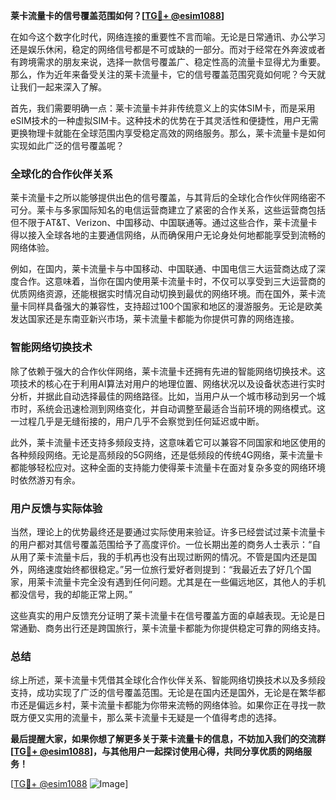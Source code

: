 **莱卡流量卡的信号覆盖范围如何？[[TG💪+ @esim1088](https://t.me/s/esim1088)]**

在如今这个数字化时代，网络连接的重要性不言而喻。无论是日常通讯、办公学习还是娱乐休闲，稳定的网络信号都是不可或缺的一部分。而对于经常在外奔波或者有跨境需求的朋友来说，选择一款信号覆盖广、稳定性高的流量卡显得尤为重要。那么，作为近年来备受关注的莱卡流量卡，它的信号覆盖范围究竟如何呢？今天就让我们一起来深入了解。

首先，我们需要明确一点：莱卡流量卡并非传统意义上的实体SIM卡，而是采用eSIM技术的一种虚拟SIM卡。这种技术的优势在于其灵活性和便捷性，用户无需更换物理卡就能在全球范围内享受稳定高效的网络服务。那么，莱卡流量卡是如何实现如此广泛的信号覆盖呢？

### **全球化的合作伙伴关系**
莱卡流量卡之所以能够提供出色的信号覆盖，与其背后的全球化合作伙伴网络密不可分。莱卡与多家国际知名的电信运营商建立了紧密的合作关系，这些运营商包括但不限于AT&T、Verizon、中国移动、中国联通等。通过这些合作，莱卡流量卡得以接入全球各地的主要通信网络，从而确保用户无论身处何地都能享受到流畅的网络体验。

例如，在国内，莱卡流量卡与中国移动、中国联通、中国电信三大运营商达成了深度合作。这意味着，当你在国内使用莱卡流量卡时，不仅可以享受到三大运营商的优质网络资源，还能根据实时情况自动切换到最优的网络环境。而在国外，莱卡流量卡同样具备强大的兼容性，支持超过100个国家和地区的漫游服务。无论是欧美发达国家还是东南亚新兴市场，莱卡流量卡都能为你提供可靠的网络连接。

### **智能网络切换技术**
除了依赖于强大的合作伙伴网络，莱卡流量卡还拥有先进的智能网络切换技术。这项技术的核心在于利用AI算法对用户的地理位置、网络状况以及设备状态进行实时分析，并据此自动选择最佳的网络路径。比如，当用户从一个城市移动到另一个城市时，系统会迅速检测到网络变化，并自动调整至最适合当前环境的网络模式。这一过程几乎是无缝衔接的，用户几乎不会察觉到任何延迟或中断。

此外，莱卡流量卡还支持多频段支持，这意味着它可以兼容不同国家和地区使用的各种频段网络。无论是高频段的5G网络，还是低频段的传统4G网络，莱卡流量卡都能够轻松应对。这种全面的支持能力使得莱卡流量卡在面对复杂多变的网络环境时依然游刃有余。

### **用户反馈与实际体验**
当然，理论上的优势最终还是要通过实际使用来验证。许多已经尝试过莱卡流量卡的用户都对其信号覆盖范围给予了高度评价。一位长期出差的商务人士表示：“自从用了莱卡流量卡后，我的手机再也没有出现过断网的情况。不管是国内还是国外，网络速度始终都很稳定。”另一位旅行爱好者则提到：“我最近去了好几个国家，用莱卡流量卡完全没有遇到任何问题。尤其是在一些偏远地区，其他人的手机都没信号，我的却能正常上网。”

这些真实的用户反馈充分证明了莱卡流量卡在信号覆盖方面的卓越表现。无论是日常通勤、商务出行还是跨国旅行，莱卡流量卡都能为你提供稳定可靠的网络支持。

### **总结**
综上所述，莱卡流量卡凭借其全球化合作伙伴关系、智能网络切换技术以及多频段支持，成功实现了广泛的信号覆盖范围。无论是在国内还是国外，无论是在繁华都市还是偏远乡村，莱卡流量卡都能为你带来流畅的网络体验。如果你正在寻找一款既方便又实用的流量卡，那么莱卡流量卡无疑是一个值得考虑的选择。

**最后提醒大家，如果你想了解更多关于莱卡流量卡的信息，不妨加入我们的交流群[[TG💪+ @esim1088](https://t.me/s/esim1088)]，与其他用户一起探讨使用心得，共同分享优质的网络服务！**

[[TG💪+ @esim1088](https://t.me/s/esim1088) ![Image](https://i.postimg.cc/4NQfJmqS/Snipaste-2025-05-13-00-14-12.png)]